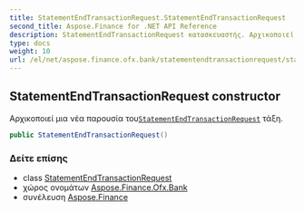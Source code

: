 ```yaml
---
title: StatementEndTransactionRequest.StatementEndTransactionRequest
second_title: Aspose.Finance for .NET API Reference
description: StatementEndTransactionRequest κατασκευαστής. Αρχικοποιεί μια νέα παρουσία τουStatementEndTransactionRequest τάξη.
type: docs
weight: 10
url: /el/net/aspose.finance.ofx.bank/statementendtransactionrequest/statementendtransactionrequest/
---
```

## StatementEndTransactionRequest constructor

Αρχικοποιεί μια νέα παρουσία του[`StatementEndTransactionRequest`](../) τάξη.

```csharp
public StatementEndTransactionRequest()
```

### Δείτε επίσης

* class [StatementEndTransactionRequest](../)
* χώρος ονομάτων [Aspose.Finance.Ofx.Bank](../../statementendtransactionrequest/)
* συνέλευση [Aspose.Finance](../../../)


